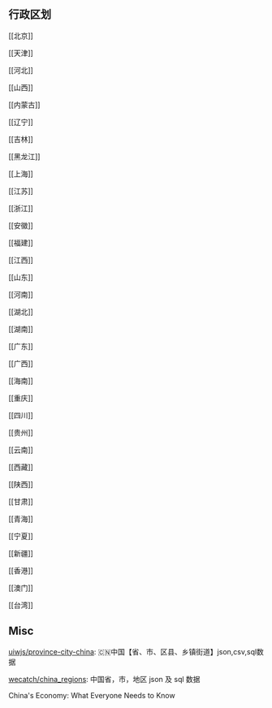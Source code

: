 



## 行政区划

[[北京]]

[[天津]]

[[河北]]

[[山西]]

[[内蒙古]]

[[辽宁]]

[[吉林]]

[[黑龙江]]

[[上海]]

[[江苏]]

[[浙江]]

[[安徽]]

[[福建]]

[[江西]]

[[山东]]

[[河南]]

[[湖北]]

[[湖南]]

[[广东]]

[[广西]]

[[海南]]

[[重庆]]

[[四川]]

[[贵州]]

[[云南]]

[[西藏]]

[[陕西]]

[[甘肃]]

[[青海]]

[[宁夏]]

[[新疆]]


[[香港]]

[[澳门]]

[[台湾]]


## Misc


[uiwjs/province-city-china](https://github.com/uiwjs/province-city-china): 🇨🇳中国【省、市、区县、乡镇街道】json,csv,sql数据

[wecatch/china_regions](https://github.com/wecatch/china_regions): 中国省，市，地区 json 及 sql 数据

China's Economy: What Everyone Needs to Know





